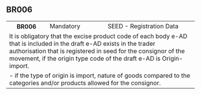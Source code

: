 ## BR006
<table>
 <tr>
  <th>
   BR006
  </th>
  <td>
   Mandatory
  </td>
  <td>
   SEED - Registration Data
  </td>
 </tr>
 <tr>
  <td colspan="3">
   It is obligatory that the excise product code of each body e-AD that is included in the draft e-AD exists in the trader authorisation that is registered in seed for the consignor of the movement, if the origin type code of the draft e-AD is Origin-import.
  </td>
 </tr>
 <tr>
  <td colspan="3">
   - if the type of origin is import, nature of goods compared to the categories and/or products allowed for the consignor.
  </td>
 </tr>
</table>
